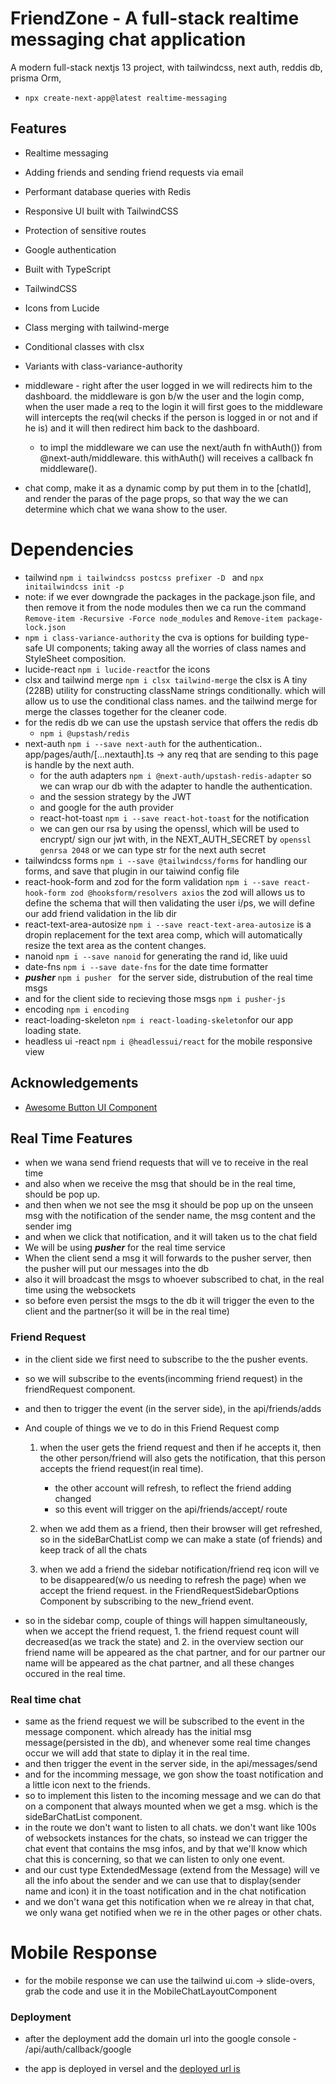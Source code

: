 # FriendZone - A full-stack realtime messaging chat application

A modern full-stack nextjs 13 project, with tailwindcss, next auth, reddis db, prisma Orm,

- `npx create-next-app@latest realtime-messaging`

## Features

- Realtime messaging
- Adding friends and sending friend requests via email
- Performant database queries with Redis
- Responsive UI built with TailwindCSS
- Protection of sensitive routes
- Google authentication

- Built with TypeScript
- TailwindCSS
- Icons from Lucide

- Class merging with tailwind-merge
- Conditional classes with clsx
- Variants with class-variance-authority
- middleware - right after the user logged in we will redirects him to the dashboard. the middleware is gon b/w the user and the login comp, when the user made a req to the login it will first goes to the middleware will intercepts the req(wil checks if the person is logged in or not and if he is) and it will then redirect him back to the dashboard.
  - to impl the middleware we can use the next/auth fn withAuth()) from @next-auth/middleware. this withAuth() will receives a callback fn middleware().
- chat comp, make it as a dynamic comp by put them in to the [chatId], and render the paras of the page props, so that way the we can determine which chat we wana show to the user.

# Dependencies

- tailwind `npm i tailwindcss postcss prefixer -D ` and `npx initailwindcss init -p`
- note: if we ever downgrade the packages in the package.json file, and then remove it from the node modules then we ca run the command `Remove-item -Recursive -Force node_modules` and `Remove-item package-lock.json`
- `npm i class-variance-authority` the cva is options for building type-safe UI components; taking away all the worries of class names and StyleSheet composition.
- lucide-react `npm i lucide-react`for the icons
- clsx and tailwind merge `npm i clsx tailwind-merge` the clsx is A tiny (228B) utility for constructing className strings conditionally. which will allow us to use the conditional class names. and the tailwind merge for merge the classes together for the cleaner code.
- for the redis db we can use the upstash service that offers the redis db
  - `npm i @upstash/redis`
- next-auth `npm i --save next-auth` for the authentication.. app/pages/auth/[...nextauth].ts -> any req that are sending to this page is handle by the next auth.
  - for the auth adapters `npm i @next-auth/upstash-redis-adapter` so we can wrap our db with the adapter to handle the authentication.
  - and the session strategy by the JWT
  - and google for the auth provider
  - react-hot-toast `npm i --save react-hot-toast` for the notification
  - we can gen our rsa by using the openssl, which will be used to encrypt/ sign our jwt with, in the NEXT_AUTH_SECRET by `openssl genrsa 2048` or we can type str for the next auth secret
- tailwindcss forms `npm i --save @tailwindcss/forms` for handling our forms, and save that plugin in our taiwind config file
- react-hook-form and zod for the form validation `npm i --save react-hook-form zod @hooksform/resolvers axios` the zod will allows us to define the schema that will then validating the user i/ps, we will define our add friend validation in the lib dir
- react-text-area-autosize `npm i --save react-text-area-autosize` is a dropin replacement for the text area comp, which will automatically resize the text area as the content changes.
- nanoid `npm i --save nanoid` for generating the rand id, like uuid
- date-fns `npm i --save date-fns` for the date time formatter
- **_pusher_** `npm i pusher ` for the server side, distrubution of the real time msgs
- and for the client side to recieving those msgs `npm i pusher-js`
- encoding `npm i encoding`
- react-loading-skeleton `npm i react-loading-skeleton`for our app loading state.
- headless ui -react `npm i @headlessui/react` for the mobile responsive view

## Acknowledgements

- [Awesome Button UI Component](https://ui.shadcn.com/)

## Real Time Features

- when we wana send friend requests that will ve to receive in the real time
- and also when we receive the msg that should be in the real time, should be pop up.
- and then when we not see the msg it should be pop up on the unseen msg with the notification of the sender name, the msg content and the sender img
- and when we click that notification, and it will taken us to the chat field
- We will be using **_pusher_** for the real time service
- When the client send a msg it will forwards to the pusher server, then the pusher will put our messages into the db
- also it will broadcast the msgs to whoever subscribed to chat, in the real time using the websockets
- so before even persist the msgs to the db it will trigger the even to the client and the partner(so it will be in the real time)

### Friend Request

- in the client side we first need to subscribe to the the pusher events.
- so we will subscribe to the events(incomming friend request) in the friendRequest component.
- and then to trigger the event (in the server side), in the api/friends/adds
- And couple of things we ve to do in this Friend Request comp

  1. when the user gets the friend request and then if he accepts it, then the other person/friend will also gets the notification, that this person accepts the friend request(in real time).

     - the other account will refresh, to reflect the friend adding changed
     - so this event will trigger on the api/friends/accept/ route

  2. when we add them as a friend, then their browser will get refreshed, so in the sideBarChatList comp we can make a state (of friends) and keep track of all the chats
  3. when we add a friend the sidebar notification/friend req icon will ve to be disappeared(w/o us needing to refresh the page) when we accept the friend request. in the FriendRequestSidebarOptions Component by subscribing to the new_friend event.

- so in the sidebar comp, couple of things will happen simultaneously, when we accept the friend request, 1. the friend request count will decreased(as we track the state) and 2. in the overview section our friend name will be appeared as the chat partner, and for our partner our name will be appeared as the chat partner, and all these changes occured in the real time.

### Real time chat

- same as the friend request we will be subscribed to the event in the message component. which already has the initial msg message(persisted in the db), and whenever some real time changes occur we will add that state to diplay it in the real time.
- and then trigger the event in the server side, in the api/messages/send
- and for the incomming message, we gon show the toast notification and a little icon next to the friends.
- so to implement this listen to the incoming message and we can do that on a component that always mounted when we get a msg. which is the sideBarChatList component.
- in the route we don't want to listen to all chats. we don't want like 100s of websockets instances for the chats, so instead we can trigger the chat event that contains the msg infos, and by that we'll know which chat this is concerning, so that we can listen to only one event.
- and our cust type ExtendedMessage (extend from the Message) will ve all the info about the sender and we can use that to display(sender name and icon) it in the toast notification and in the chat notification
- and we don't wana get this notification when we re alreay in that chat, we only wana get notified when we re in the other pages or other chats.

# Mobile Response

- for the mobile response we can use the tailwind ui.com -> slide-overs, grab the code and use it in the MobileChatLayoutComponent

### Deployment

- after the deployment add the domain url into the google console - /api/auth/callback/google

- the app is deployed in versel and the [deployed url is](https://realtime-chat-sepia.vercel.app)
